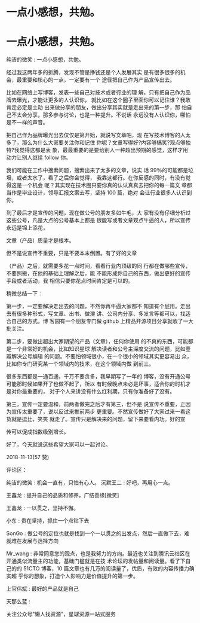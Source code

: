 # 一点小感想，共勉。

# 一点小感想，共勉。

纯洁的微笑 : 一点小感想，共勉。

经过我这两年多的折腾，发现不管是挣钱还是个人发展其实 是有很多很多的机会，最重要和核心的一点，一定要有一个 途径把自己作为产品宣传出去。

比如在网络上写博客，发表一些自己对技术或者行业的理 解，只有把自己作为品牌去曝光，才能让更多的人认识你， 就比如在这个圈子里面你可以记住谁？我敢肯定必定是主动 出来做分享的朋友，做出分享其实就是走出来的第一步，那 怕自己不太会分享，那多参与讨论，也是一种提升。不说话 永远没有人认识你，哪怕是不一样的声音。

把自己作为品牌曝光出去仅仅是第开始，就说写文章吧，现 在写技术博客的人太多了，那么为什么大家要关注你和记住 你呢？文章写得好?内容够搞笑?观点够独特?我觉得这都是表 象，最最重要的是要给别人一种超出预期的感觉，这样才用 动力让别人继续 follow 你。

我们可能在工作中搜索问题，搜索出来了太多的文章，说实 话 99％的可能都是垃圾，或者太水了，看了之后你会觉得， 我靠这都行。在你反感的同时，有没有觉得这是一个机会 呢？其实现在技术圈只要你真的认认真真去把你的每一篇文 章都当作是毕业设计，领导汇报文案去写，坚持 100 篇，绝对 会让行业很多人认识到你。

到了最后才是宣传的问题，现在做公号的朋友多如牛毛，大 家有没有仔细分析过这些公号，凡是大点的公号基本上都是 很能写或者文章观点牛逼的人，所以宣传永远是锦上添花，

文章（产品）质量才是根本。

但不是说宣传不重要，只是不要本末倒置。有了好的文章

（产品）之后，就需要多花一点时间，看看行业内顶级的同 行都在做哪些宣传，不要照搬，在他的基础上理解之后，能 不能形成你自己的东西，做出更好的宣传手段或者活动，我 相信只要你花点时间肯定是可以的。

稍微总结一下：

第一步，一定要解决走出去的问题，不然你再牛逼大家都不 知道有个屁用。走出去有很多种形式，写文章、出书、做演 讲、公司内分享、多发言等都可以，找适合自己的方式。博 客园有一个朋友专门做 github 上精品开源项目分享就收了一大 批关注。

第二步，要做出超出大家期望的产品（文章），任何你使用 的不爽的东西，可能都是一个非常好的机会，比如知识星球 解决读者和公号主深度交流的问题，比如壹瓣解决公号编辑 的问题。不要怕领域很小，在一个很小的领域其实更容易出 众，比如你专门研究某一个领域内的技术，在这个领域内做 到前三。

很多东西都是一通百通，千万不要贪多，我早期写了一年的 博客，没有开通公号可能那时候如果开了也做不起了，所以 有时候晚点未必是坏事，适合你的时机才是对你最重要的， 对于个人来讲没有什么红利期，只有你准备好了没有。

第三，宣传一定要温和，前两者做完之后才有第三，但不是 说宣传不重要，正因为宣传太重要了，说以反过来推前两步 更重要。不然宣传做好了大家过来一看这货就是逗比，笑笑 就走了。宣传只是解决来的问题，留下来要看内功。好的宣

传可以促成指数级别增长。

好了，今天就说这些希望大家可以一起讨论。

2018-11-13(57 赞)

评论区：

纯洁的微笑 : 机会一直有，只怕有心人。 沉默王二 : 好吧，再用心一点。

王鑫龙 : 提升自己的品质和修养，广结善缘[微笑]

王鑫龙 : 一以贯之，坚持不懈。

小东 : 贵在坚持，抓住一个点钻下去

SonGo : 做公号的定位也就是找到一个一以贯之的出发点，然后一直做下去，难就难在发展与选择方向

Mr_wang : 非常同意您的观点，也是我努力的方向。最近也关注到腾讯云社区在开通类似流量主的功能，基础门槛就是在技 术论坛的发帖量和阅读量。看了下自己的的 51CTO 博客，10 篇文章也有几万的阅读量了，优质，有效的内容传播力确实超 乎你的想象，打造个人影响力是价值提升的第一步。

上官伟斌 : 最好的产品就是自己

天那么蓝 :

关注公众号"懒人找资源"，星球资源一站式服务